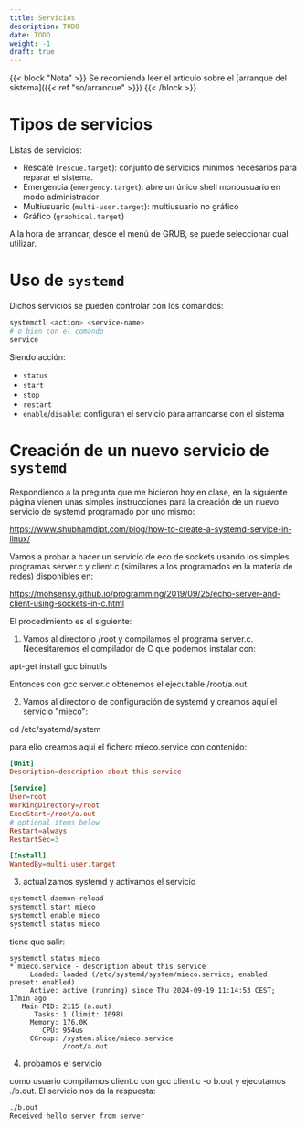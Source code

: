 ```yaml
---
title: Servicios
description: TODO
date: TODO
weight: -1
draft: true
---
```


{{< block "Nota" >}}
Se recomienda leer el artículo sobre el [arranque del sistema]({{< ref "so/arranque" >}})
{{< /block >}}

# Tipos de servicios

Listas de servicios:

- Rescate (`rescue.target`): conjunto de servicios mínimos necesarios para
reparar el sistema.
- Emergencia (`emergency.target`): abre un único shell monousuario en modo administrador
- Multiusuario (`multi-user.target`): multiusuario no gráfico
- Gráfico (`graphical.target`)

A la hora de arrancar, desde el menú de GRUB, se puede seleccionar cual
utilizar.

# Uso de `systemd`

Dichos servicios se pueden controlar con los comandos:

```sh
systemctl <action> <service-name>
# o bien con el comando
service
```

Siendo acción:

- `status`
- `start`
- `stop`
- `restart`
- `enable`/`disable`: configuran el servicio para arrancarse con el sistema


# Creación de un nuevo servicio de `systemd`

Respondiendo a la pregunta que me hicieron hoy en clase, en la siguiente página
vienen unas simples instrucciones para la creación de un nuevo servicio de
systemd programado por uno mismo:

https://www.shubhamdipt.com/blog/how-to-create-a-systemd-service-in-linux/

Vamos a probar a hacer un servicio de eco de sockets usando los simples
programas server.c y client.c (similares a los programados en la materia de
redes) disponibles en:

https://mohsensy.github.io/programming/2019/09/25/echo-server-and-client-using-sockets-in-c.html

El procedimiento es el siguiente:

1) Vamos al directorio /root y compilamos el programa server.c. Necesitaremos el
compilador de C que podemos instalar con:

apt-get install gcc binutils

Entonces con gcc server.c obtenemos el ejecutable /root/a.out.

2) Vamos al directorio de configuración de systemd y creamos aquí el servicio
"mieco":

cd /etc/systemd/system

para ello creamos aqui el fichero mieco.service con contenido:

```toml
[Unit]
Description=description about this service

[Service]
User=root
WorkingDirectory=/root
ExecStart=/root/a.out
# optional items below
Restart=always
RestartSec=3

[Install]
WantedBy=multi-user.target
```

3) actualizamos systemd y activamos el servicio

```sh
systemctl daemon-reload
systemctl start mieco
systemctl enable mieco
systemctl status mieco
```

tiene que salir:

```
systemctl status mieco
* mieco.service - description about this service
     Loaded: loaded (/etc/systemd/system/mieco.service; enabled; preset: enabled)
     Active: active (running) since Thu 2024-09-19 11:14:53 CEST; 17min ago
   Main PID: 2115 (a.out)
      Tasks: 1 (limit: 1098)
     Memory: 176.0K
        CPU: 954us
     CGroup: /system.slice/mieco.service
             /root/a.out
```

4) probamos el servicio

como usuario compilamos client.c con gcc client.c -o b.out y ejecutamos ./b.out.
El servicio nos da la respuesta:

```sh
./b.out 
Received hello server from server
```
